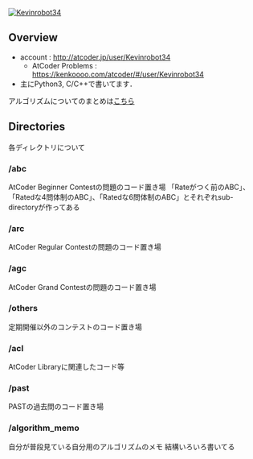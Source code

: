 [![Kevinrobot34](https://img.shields.io/endpoint?url=https%3A%2F%2Fatcoder-badges.now.sh%2Fapi%2Fatcoder%2Fjson%2FKevinrobot34)](https://atcoder.jp/users/Kevinrobot34)


## Overview
* account : http://atcoder.jp/user/Kevinrobot34
  - AtCoder Problems : https://kenkoooo.com/atcoder/#/user/Kevinrobot34
* 主にPython3, C/C++で書いてます．

アルゴリズムについてのまとめは[こちら]( ./algorithm_memo/memo.md )

## Directories
各ディレクトリについて

### /abc
AtCoder Beginner Contestの問題のコード置き場
「Rateがつく前のABC」、「Ratedな4問体制のABC」、「Ratedな6問体制のABC」とそれぞれsub-directoryが作ってある

### /arc
AtCoder Regular Contestの問題のコード置き場

### /agc
AtCoder Grand Contestの問題のコード置き場

### /others
定期開催以外のコンテストのコード置き場

### /acl
AtCoder Libraryに関連したコード等

### /past
PASTの過去問のコード置き場

### /algorithm_memo
自分が普段見ている自分用のアルゴリズムのメモ
結構いろいろ書いてる
